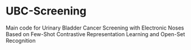 # UBC-Screening
Main code for Urinary Bladder Cancer Screening with Electronic Noses Based on Few-Shot Contrastive Representation Learning and Open-Set Recognition
